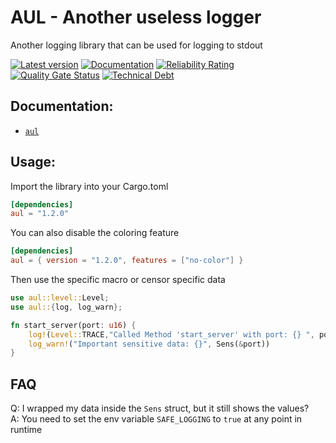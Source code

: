 # AUL - Another useless logger

Another logging library that can be used for logging to stdout

[![Latest version](https://img.shields.io/badge/crates.io-1.2.0-red)](https://crates.io/crates/aul)
[![Documentation](https://docs.rs/log/badge.svg)](https://docs.rs/aul)
[![Reliability Rating](https://sonarcloud.io/api/project_badges/measure?project=AdrisGithub_aul&metric=reliability_rating)](https://sonarcloud.io/summary/new_code?id=AdrisGithub_aul)
[![Quality Gate Status](https://sonarcloud.io/api/project_badges/measure?project=AdrisGithub_aul&metric=alert_status)](https://sonarcloud.io/summary/new_code?id=AdrisGithub_aul)
[![Technical Debt](https://sonarcloud.io/api/project_badges/measure?project=AdrisGithub_aul&metric=sqale_index)](https://sonarcloud.io/summary/new_code?id=AdrisGithub_aul)
## Documentation:

* [`aul`](https://docs.rs/aul)

## Usage:

Import the library into your Cargo.toml

```toml
[dependencies]
aul = "1.2.0"
```

You can also disable the coloring feature

```toml
[dependencies]
aul = { version = "1.2.0", features = ["no-color"] }
```

Then use the specific macro or censor specific data

```rust
use aul::level::Level;
use aul::{log, log_warn};

fn start_server(port: u16) {
    log!(Level::TRACE,"Called Method 'start_server' with port: {} ", port);
    log_warn!("Important sensitive data: {}", Sens(&port))
}

```

## FAQ

Q: I wrapped my data inside the `Sens` struct, but it still shows the values? <br>
A: You need to set the env variable `SAFE_LOGGING` to `true` at any point in runtime